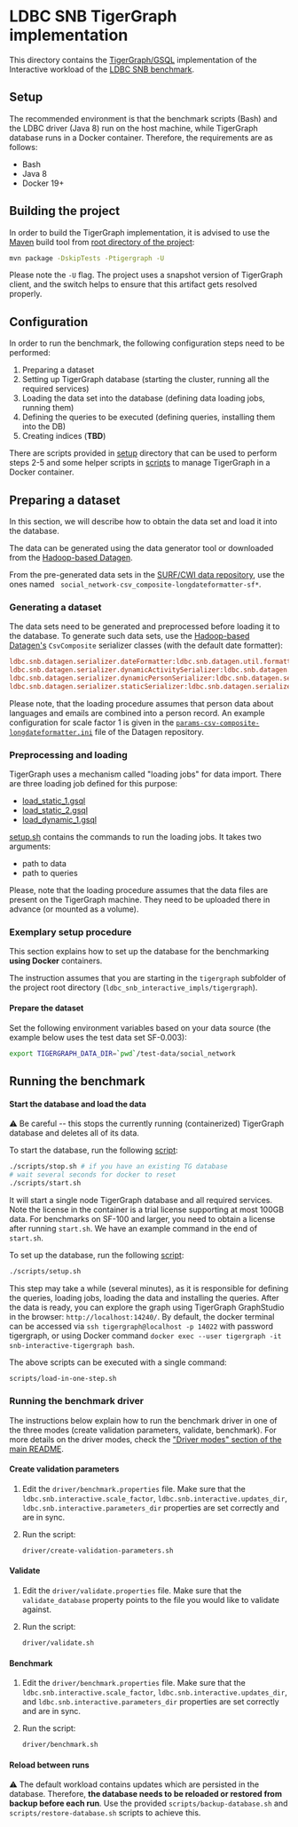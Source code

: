 # LDBC SNB TigerGraph implementation

This directory contains the [TigerGraph/GSQL](https://www.tigergraph.com/) implementation of the Interactive workload of the [LDBC SNB benchmark](https://github.com/ldbc/ldbc_snb_docs).

## Setup

The recommended environment is that the benchmark scripts (Bash) and the LDBC driver (Java 8) run on the host machine, 
while TigerGraph database runs in a Docker container. Therefore, the requirements are as follows:

* Bash
* Java 8
* Docker 19+

## Building the project

In order to build the TigerGraph implementation, it is advised to use the [Maven](http://maven.apache.org/) build tool from [root directory of the project](../):

```bash
mvn package -DskipTests -Ptigergraph -U
```

Please note the `-U` flag. The project uses a snapshot version of TigerGraph client, and the switch helps to ensure that this artifact gets resolved properly.

## Configuration

In order to run the benchmark, the following configuration steps need to be performed:
1. Preparing a dataset
2. Setting up TigerGraph database (starting the cluster, running all the required services)
3. Loading the data set into the database (defining data loading jobs, running them)
4. Defining the queries to be executed (defining queries, installing them into the DB)
5. Creating indices (**TBD**)

There are scripts provided in [setup](./setup) directory that can be used to perform steps 2-5 
and some helper scripts in [scripts](./scripts) to manage TigerGraph in a Docker container.

## Preparing a dataset

In this section, we will describe how to obtain the data set and load it into the database.

The data can be generated using the data generator tool or downloaded from the [Hadoop-based Datagen](https://github.com/ldbc/ldbc_snb_datagen_hadoop).

From the pre-generated data sets in the [SURF/CWI data repository](https://hdl.handle.net/11112/e6e00558-a2c3-9214-473e-04a16de09bf8), use the ones named ` social_network-csv_composite-longdateformatter-sf*`.

### Generating a dataset

The data sets need to be generated and preprocessed before loading it to the database.
To generate such data sets, use the [Hadoop-based Datagen's](https://github.com/ldbc/ldbc_snb_datagen_hadoop) `CsvComposite` serializer classes (with the default date formatter):

```ini
ldbc.snb.datagen.serializer.dateFormatter:ldbc.snb.datagen.util.formatter.LongDateFormatter
ldbc.snb.datagen.serializer.dynamicActivitySerializer:ldbc.snb.datagen.serializer.snb.csv.dynamicserializer.activity.CsvCompositeDynamicActivitySerializer
ldbc.snb.datagen.serializer.dynamicPersonSerializer:ldbc.snb.datagen.serializer.snb.csv.dynamicserializer.person.CsvCompositeDynamicPersonSerializer
ldbc.snb.datagen.serializer.staticSerializer:ldbc.snb.datagen.serializer.snb.csv.staticserializer.CsvCompositeStaticSerializer
```

Please note, that the loading procedure assumes that person data about languages and emails are combined into a person record.
An example configuration for scale factor 1 is given in the [`params-csv-composite-longdateformatter.ini`](https://github.com/ldbc/ldbc_snb_datagen_hadoop/blob/main/params-csv-composite-longdateformatter.ini) file of the Datagen repository.

### Preprocessing and loading

TigerGraph uses a mechanism called "loading jobs" for data import.
There are three loading job defined for this purpose:
* [load_static_1.gsql](./setup/load_static_1.gsql)
* [load_static_2.gsql](./setup/load_static_2.gsql)
* [load_dynamic_1.gsql](./setup/load_dynamic_1.gsql)

[setup.sh](./setup/setup.sh) contains the commands to run the loading jobs. It takes two arguments:
* path to data
* path to queries

Please, note that the loading procedure assumes that the data files are present on the TigerGraph machine.
They need to be uploaded there in advance (or mounted as a volume).

### Exemplary setup procedure

This section explains how to set up the database for the benchmarking **using Docker** containers.

The instruction assumes that you are starting in the `tigergraph` subfolder of the project root directory (`ldbc_snb_interactive_impls/tigergraph`).

#### Prepare the dataset

Set the following environment variables based on your data source (the example below uses the test data set SF-0.003):

```bash
export TIGERGRAPH_DATA_DIR=`pwd`/test-data/social_network
```

## Running the benchmark

#### Start the database and load the data
:warning: Be careful -- this stops the currently running (containerized) TigerGraph database and deletes all of its data.

To start the database, run the following [script](./scripts/start.sh):

```bash
./scripts/stop.sh # if you have an existing TG database
# wait several seconds for docker to reset 
./scripts/start.sh
```

It will start a single node TigerGraph database and all required services. Note the license in the container is a trial license supporting at most 100GB data. For benchmarks on SF-100 and larger, you need to obtain a license after running `start.sh`. We have an example command in the end of `start.sh`.

To set up the database, run the following [script](./scripts/setup.sh):

```bash
./scripts/setup.sh
```

This step may take a while (several minutes), as it is responsible for defining the queries, loading jobs, loading the data and installing the queries. After the data is ready, you can explore the graph using TigerGraph GraphStudio in the browser: `http://localhost:14240/`. By default, the docker terminal can be accessed via `ssh tigergraph@localhost -p 14022` with password tigergraph, or using Docker command `docker exec --user tigergraph -it snb-interactive-tigergraph bash`.

The above scripts can be executed with a single command:
```bash
scripts/load-in-one-step.sh
```

### Running the benchmark driver

The instructions below explain how to run the benchmark driver in one of the three modes (create validation parameters, validate, benchmark). For more details on the driver modes, check the ["Driver modes" section of the main README](../README.md#driver-modes).

#### Create validation parameters

1. Edit the `driver/benchmark.properties` file. Make sure that the `ldbc.snb.interactive.scale_factor`, `ldbc.snb.interactive.updates_dir`, `ldbc.snb.interactive.parameters_dir` properties are set correctly and are in sync.

2. Run the script:

    ```bash
    driver/create-validation-parameters.sh
    ```

#### Validate

1. Edit the `driver/validate.properties` file. Make sure that the `validate_database` property points to the file you would like to validate against.

2. Run the script:

    ```bash
    driver/validate.sh
    ```

#### Benchmark

1. Edit the `driver/benchmark.properties` file. Make sure that the `ldbc.snb.interactive.scale_factor`, `ldbc.snb.interactive.updates_dir`, and `ldbc.snb.interactive.parameters_dir` properties are set correctly and are in sync.

2. Run the script:

    ```bash
    driver/benchmark.sh
    ```

#### Reload between runs

:warning: The default workload contains updates which are persisted in the database. Therefore, **the database needs to be reloaded or restored from backup before each run**. Use the provided `scripts/backup-database.sh` and `scripts/restore-database.sh` scripts to achieve this.
